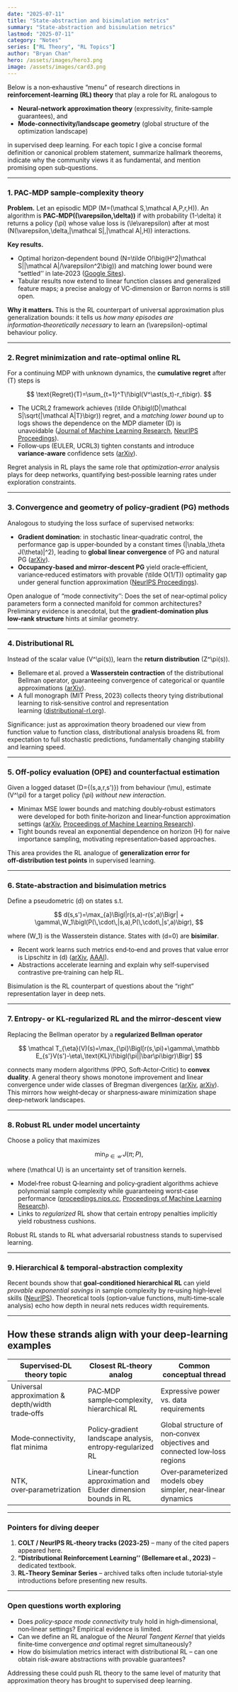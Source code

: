 ```yaml
---
date: "2025-07-11"
title: "State-abstraction and bisimulation metrics"
summary: "State-abstraction and bisimulation metrics"
lastmod: "2025-07-11"
category: "Notes"
series: ["RL Theory", "RL Topics"]
author: "Bryan Chan"
hero: /assets/images/hero3.png
image: /assets/images/card3.png
---
```



Below is a non‑exhaustive “menu” of research directions in **reinforcement‑learning (RL) theory** that play a role for RL analogous to

* **Neural‑network approximation theory** (expressivity, finite‑sample guarantees), and
* **Mode‑connectivity/landscape geometry** (global structure of the optimization landscape)

in supervised deep learning.  For each topic I give a concise formal definition or canonical problem statement, summarize hallmark theorems, indicate why the community views it as fundamental, and mention promising open sub‑questions.

---

### 1. PAC‑MDP **sample‑complexity theory**

**Problem.**  Let an episodic MDP \(M=(\mathcal S,\mathcal A,P,r,H)\).  An algorithm is **PAC‑MDP(\(\varepsilon,\delta\))** if with probability \(1-\delta\) it returns a policy \(\pi\) whose value loss is \(\le\varepsilon\) after at most \(N(\varepsilon,\delta,|\mathcal S|,|\mathcal A|,H)\) interactions.

**Key results.**

* Optimal horizon‑dependent bound \(N=\tilde O\!\big(H^2|\mathcal S||\mathcal A|/\varepsilon^2\big)\) and matching lower bound were “settled’’ in late‑2023 ([Google Sites][1]).
* Tabular results now extend to linear function classes and generalized feature maps; a precise analogy of VC‑dimension or Barron norms is still open.

**Why it matters.**  This is the RL counterpart of universal approximation plus generalization bounds: it tells us *how many episodes are information‑theoretically necessary* to learn an \(\varepsilon\)-optimal behaviour policy.

---

### 2. **Regret minimization** and **rate‑optimal online RL**

For a continuing MDP with unknown dynamics, the **cumulative regret** after \(T\) steps is

$$
\text{Regret}(T)=\sum_{t=1}^T\!\bigl(V^\ast(s_t)-r_t\bigr).
$$

* The UCRL2 framework achieves \(\tilde O\!\bigl(D|\mathcal S|\sqrt{|\mathcal A|T}\bigr)\) regret, and a *matching lower bound* up to logs shows the dependence on the MDP diameter \(D\) is unavoidable ([Journal of Machine Learning Research][2], [NeurIPS Proceedings][3]).
* Follow‑ups (EULER, UCRL3) tighten constants and introduce **variance‑aware** confidence sets ([arXiv][4]).

Regret analysis in RL plays the same role that *optimization‑error* analysis plays for deep networks, quantifying best‑possible learning rates under exploration constraints.

---

### 3. Convergence and geometry of **policy‑gradient (PG) methods**

Analogous to studying the loss surface of supervised networks:

* **Gradient domination**: in stochastic linear‑quadratic control, the performance gap is upper‑bounded by a constant times \(\|\nabla_\theta J(\theta)\|^2\), leading to **global linear convergence** of PG and natural PG ([arXiv][5]).
* **Occupancy‑based and mirror‑descent PG** yield oracle‑efficient, variance‑reduced estimators with provable \(\tilde O(1/T)\) optimality gap under general function approximation ([NeurIPS Proceedings][6]).

Open analogue of “mode connectivity’’: Does the set of near‑optimal policy parameters form a connected manifold for common architectures?  Preliminary evidence is anecdotal, but the **gradient‑domination plus low‑rank structure** hints at similar geometry.

---

### 4. **Distributional RL**

Instead of the scalar value \(V^\pi(s)\), learn the **return distribution** \(Z^\pi(s)\).

* Bellemare et al. proved a **Wasserstein contraction** of the distributional Bellman operator, guaranteeing convergence of categorical or quantile approximations ([arXiv][7]).
* A full monograph (MIT Press, 2023) collects theory tying distributional learning to risk‑sensitive control and representation learning ([distributional-rl.org][8]).

Significance: just as approximation theory broadened our view from function value to function class, distributional analysis broadens RL from expectation to full stochastic predictions, fundamentally changing stability and learning speed.

---

### 5. **Off‑policy evaluation (OPE)** and **counterfactual estimation**

Given a logged dataset \(D=\{(s,a,r,s')\}\) from behaviour \(\mu\), estimate \(V^\pi\) for a target policy \(\pi\) *without new interaction*.

* Minimax MSE lower bounds and matching doubly‑robust estimators were developed for both finite‑horizon and linear‑function approximation settings ([arXiv][9], [Proceedings of Machine Learning Research][10]).
* Tight bounds reveal an exponential dependence on horizon \(H\) for naive importance sampling, motivating representation‑based approaches.

This area provides the RL analogue of **generalization error for off‑distribution test points** in supervised learning.

---

### 6. **State‑abstraction and bisimulation metrics**

Define a pseudometric \(d\) on states s.t.

$$
d(s,s')=\max_{a}\Bigl|r(s,a)-r(s',a)\Bigr| + \gamma\,W_1\bigl(P(\,\cdot\,|s,a),P(\,\cdot\,|s',a)\bigr),
$$

where \(W_1\) is the Wasserstein distance.  States with \(d=0\) are **bisimilar**.

* Recent work learns such metrics end‑to‑end and proves that value error is Lipschitz in \(d\) ([arXiv][11], [AAAI][12]).
* Abstractions accelerate learning and explain why self‑supervised contrastive pre‑training can help RL.

Bisimulation is the RL counterpart of questions about the “right” representation layer in deep nets.

---

### 7. Entropy‑ or KL‑**regularized RL** and the mirror‑descent view

Replacing the Bellman operator by a **regularized Bellman operator**

$$
\mathcal T_{\eta}(V)(s)=\max_{\pi}\Bigl[r(s,\pi)+\gamma\,\mathbb E_{s'}V(s')-\eta\,\text{KL}\!\bigl(\pi||\bar\pi\bigr)\Bigr]
$$

connects many modern algorithms (PPO, Soft‑Actor‑Critic) to **convex duality**.  A general theory shows monotone improvement and linear convergence under wide classes of Bregman divergences ([arXiv][13], [arXiv][14]).  This mirrors how weight‑decay or sharpness‑aware minimization shape deep‑network landscapes.

---

### 8. **Robust RL under model uncertainty**

Choose a policy that maximizes

$$
\min_{P\in\mathcal U}\;J(\pi;P),
$$

where \(\mathcal U\) is an uncertainty set of transition kernels.

* Model‑free robust Q‑learning and policy‑gradient algorithms achieve polynomial sample complexity while guaranteeing worst‑case performance ([proceedings.nips.cc][15], [Proceedings of Machine Learning Research][16]).
* Links to *regularized* RL show that certain entropy penalties implicitly yield robustness cushions.

Robust RL stands to RL what adversarial robustness stands to supervised learning.

---

### 9. Hierarchical & temporal‑abstraction complexity

Recent bounds show that **goal‑conditioned hierarchical RL** can yield *provable exponential savings* in sample complexity by re‑using high‑level skills ([NeurIPS][17]).  Theoretical tools (option‑value functions, multi‑time‑scale analysis) echo how depth in neural nets reduces width requirements.

---

## How these strands align with your deep‑learning examples

| Supervised‑DL theory topic                       | Closest RL‐theory analog                                        | Common conceptual thread                                                 |
| ------------------------------------------------ | --------------------------------------------------------------- | ------------------------------------------------------------------------ |
| Universal approximation & depth/width trade‑offs | PAC‑MDP sample‑complexity, hierarchical RL                      | Expressive power vs. data requirements                                   |
| Mode‑connectivity, flat minima                   | Policy‑gradient landscape analysis, entropy‑regularized RL      | Global structure of non‑convex objectives and connected low‑loss regions |
| NTK, over‑parametrization                        | Linear‑function approximation and Eluder dimension bounds in RL | Over‑parameterized models obey simpler, near‑linear dynamics             |

---

### Pointers for diving deeper

1. **COLT / NeurIPS RL‑theory tracks (2023‑25)** – many of the cited papers appeared here.
2. **“Distributional Reinforcement Learning’’ (Bellemare et al., 2023)** – dedicated textbook.
3. **RL‑Theory Seminar Series** – archived talks often include tutorial‑style introductions before presenting new results.

---

### Open questions worth exploring

* Does *policy‑space mode connectivity* truly hold in high‑dimensional, non‑linear settings?  Empirical evidence is limited.
* Can we define an RL analogue of the *Neural Tangent Kernel* that yields finite‑time convergence *and* optimal regret simultaneously?
* How do bisimulation metrics interact with distributional RL – can one obtain risk‑aware abstractions with provable guarantees?

Addressing these could push RL theory to the same level of maturity that approximation theory has brought to supervised deep learning.

[1]: https://sites.google.com/view/rltheoryseminars/past-seminars/autumn-2023?utm_source=chatgpt.com "RL theory seminars - Autumn 2023 - Google Sites"
[2]: https://www.jmlr.org/papers/volume11/jaksch10a/jaksch10a.pdf?utm_source=chatgpt.com "[PDF] Near-optimal Regret Bounds for Reinforcement Learning∗"
[3]: https://proceedings.neurips.cc/paper/3401-near-optimal-regret-bounds-for-reinforcement-learning.pdf?utm_source=chatgpt.com "[PDF] Near-optimal Regret Bounds for Reinforcement Learning"
[4]: https://arxiv.org/abs/2004.09656?utm_source=chatgpt.com "Tightening Exploration in Upper Confidence Reinforcement Learning"
[5]: https://arxiv.org/abs/2404.11382?utm_source=chatgpt.com "Convergence of Policy Gradient for Stochastic Linear-Quadratic ..."
[6]: https://proceedings.neurips.cc/paper_files/paper/2024/hash/010c855df402b443e0c16e5b7434e74c-Abstract-Conference.html?utm_source=chatgpt.com "Occupancy-based Policy Gradient: Estimation, Convergence, and ..."
[7]: https://arxiv.org/abs/1707.06887?utm_source=chatgpt.com "A Distributional Perspective on Reinforcement Learning"
[8]: https://www.distributional-rl.org/?utm_source=chatgpt.com "Distributional Reinforcement Learning"
[9]: https://arxiv.org/pdf/2212.06355?utm_source=chatgpt.com "[PDF] A Review of Off-Policy Evaluation in Reinforcement Learning - arXiv"
[10]: https://proceedings.mlr.press/v119/duan20b.html?utm_source=chatgpt.com "Minimax-Optimal Off-Policy Evaluation with Linear Function ..."
[11]: https://arxiv.org/abs/2204.13060?utm_source=chatgpt.com "Bisimulation Makes Analogies in Goal-Conditioned Reinforcement ..."
[12]: https://cdn.aaai.org/ojs/17005/17005-13-20499-1-2-20210518.pdf?utm_source=chatgpt.com "[PDF] Metrics and Continuity in Reinforcement Learning"
[13]: https://arxiv.org/pdf/1901.11275?utm_source=chatgpt.com "[PDF] A Theory of Regularized Markov Decision Processes - arXiv"
[14]: https://arxiv.org/pdf/2301.13139?utm_source=chatgpt.com "[PDF] A Novel Framework for Policy Mirror Descent with General ... - arXiv"
[15]: https://proceedings.nips.cc/paper_files/paper/2021/file/3a4496776767aaa99f9804d0905fe584-Paper.pdf?utm_source=chatgpt.com "[PDF] Online Robust Reinforcement Learning with Model Uncertainty - NIPS"
[16]: https://proceedings.mlr.press/v151/panaganti22a/panaganti22a.pdf?utm_source=chatgpt.com "[PDF] Sample Complexity of Robust Reinforcement Learning with a ..."
[17]: https://neurips.cc/virtual/2023/poster/72289?utm_source=chatgpt.com "Sample Complexity of Goal-Conditioned Hierarchical Reinforcement ..."
